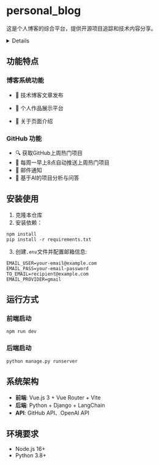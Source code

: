# personal_blog

这是个人博客的综合平台，提供开源项目追踪和技术内容分享。

<details>
<div style="display: flex; overflow-x: auto; gap: 15px; padding: 15px 0; background: #f5f5f5; border-radius: 8px;">![1](https://github.com/user-attachments/assets/c8c5c838-4fa0-4aed-a9ab-8820704ebfdc)

  <img src="https://github.com/6720230811/personal_blog/blob/main/images/1.png" style="height: 180px; border: 1px solid #ddd;">
  <img src="https://github.com/6720230811/personal_blog/blob/main/images/2.png" style="height: 180px; border: 1px solid #ddd;">
  <img src="https://github.com/6720230811/personal_blog/blob/main/images/3.png" style="height: 180px; border: 1px solid #ddd;">
  <img src="https://github.com/6720230811/personal_blog/blob/main/images/4.png" style="height: 180px; border: 1px solid #ddd;">
  <img src="https://github.com/6720230811/personal_blog/blob/main/images/5.png" style="height: 180px; border: 1px solid #ddd;">
</div>
</details>



## 功能特点

### 博客系统功能

- 📝 技术博客文章发布

- 🎨 个人作品展示平台

- 👤 关于页面介绍

  

### GitHub 功能

- 🔍 获取GitHub上周热门项目
- 📅 每周一早上8点自动推送上周热门项目
- 📧 邮件通知
- 🤖 基于AI的项目分析与问答

## 安装使用

1. 克隆本仓库
2. 安装依赖：

```
npm install
pip install -r requirements.txt
```

3. 创建`.env`文件并配置邮箱信息:

```
EMAIL_USER=your-email@example.com
EMAIL_PASS=your-email-password
TO_EMAIL=recipient@example.com
EMAIL_PROVIDER=gmail
```

## 运行方式

### 前端启动

```
npm run dev
```

### 后端启动

```
python manage.py runserver
```

## 系统架构

- **前端**: Vue.js 3 + Vue Router + Vite
- **后端**: Python + Django + LangChain
- **API**: GitHub API、OpenAI API

## 环境要求

- Node.js 16+
- Python 3.8+
